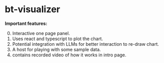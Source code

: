# bt-visualizer

**Important features:**

0. Interactive one page panel.
1. Uses react and typescript to plot the chart.
2. Potential integration with LLMs for better interaction to re-draw chart.
3. A host for playing with some sample data.
4. contains recorded video of how it works in intro page.
